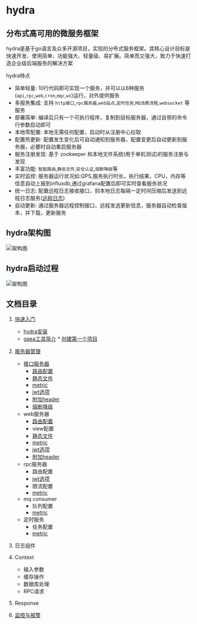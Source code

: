 # hydra 
## 分布式高可用的微服务框架
hydra是基于go语言及众多开源项目，实现的分布式服务框架。其核心设计目标是快速开发、使用简单、功能强大、轻量级、易扩展。简单而又强大，致力于快速打造企业级后端服务的解决方案

  hydra特点
* 简单轻量: 10行代码即可实现一个服务，并可以以6种服务(`api`,`rpc`,`web`,`cron`,`mqc`,`ws`)运行，对外提供服务
* 多服务集成: 支持 `http接口`,`rpc服务器`,`web站点`,`定时任务`,`MQ消费流程`,`websocket` 等服务
* 部署简单: 编译后只有一个可执行程序，复制到目标服务器，通过自带的命令行参数启动即可 
* 本地零配置: 本地无需任何配置，启动时从注册中心拉取
* 配置热更新: 配置发生变化后可自动通知到服务器，配置变更后自动更新到服务器，必要时自动重启服务器
* 服务注册发现: 基于 zookeeper 和本地文件系统(用于单机测试)的服务注册与发现
* 丰富功能: `智能路由`,`静态文件`,`安全认证`,`熔断降级`等
* 实时监控: 服务器运行状况如:QPS,服务执行时长，执行结果，CPU，内存等信息自动上报到influxdb,通过grafana配置后即可实时查看服务状况
* 统一日志: 配置远程日志接收接口，则本地日志每隔一定时间压缩后发送到远程日志服务([远程日志](https://github.com/micro-plat/logsaver))
* 自动更新: 通过服务器远程控制接口，远程发送更新信息，服务器自动检查版本，并下载，更新服务






## hydra架构图

![架构图](https://github.com/micro-plat/hydra/blob/master/quickstart/hydra.png?raw=true)


## hydra启动过程


![架构图](https://github.com/micro-plat/hydra/blob/master/quickstart/flow.png?raw=true)

## 文档目录
1. [快速入门](README.md#hydra)
      * [hydra安装](https://github.com/micro-plat/hydra/blob/master/quickstart/2_install.md)
      * [gaea工具简介](https://github.com/micro-plat/hydra/blob/master/quickstart/3.install_gaea.md)
       * [创建第一个项目](https://github.com/micro-plat/hydra/blob/master/quickstart/6.first_project.md)
      
2. [服务器管理](https://github.com/micro-plat/hydra/blob/master/quickstart/7.server.intro.md)
      * [接口服务器](https://github.com/micro-plat/hydra/blob/master/quickstart/api/1.api_intro.md)
          + [路由配置](https://github.com/micro-plat/hydra/blob/master/quickstart/api/2.api_router.md)         
          + [静态文件](https://github.com/micro-plat/hydra/blob/master/quickstart/api/3.api_static.md)
          + [metric](https://github.com/micro-plat/hydra/blob/master/quickstart/api/4.api_metric.md)
          + [jwt选项](https://github.com/micro-plat/hydra/blob/master/quickstart/api/5.api_auth.md)
          + [附加header](https://github.com/micro-plat/hydra/blob/master/quickstart/api/6.api_header.md)
          + [熔断降级](https://github.com/micro-plat/hydra/blob/master/quickstart/api/7.api_circuit.md)
      * web服务器
         + [路由配置](https://github.com/micro-plat/hydra/blob/master/quickstart/api/2.api_router.md)  
         + view配置       
          + [静态文件](https://github.com/micro-plat/hydra/blob/master/quickstart/api/3.api_static.md)
          + [metric](https://github.com/micro-plat/hydra/blob/master/quickstart/api/4.api_metric.md)
          + [jwt选项](https://github.com/micro-plat/hydra/blob/master/quickstart/api/5.api_auth.md)
          + [附加header](https://github.com/micro-plat/hydra/blob/master/quickstart/api/6.api_header.md)
      * rpc服务器
          + 路由配置
          + [jwt选项](https://github.com/micro-plat/hydra/blob/master/quickstart/api/5.api_auth.md)
          + 限流配置
          + [metric](https://github.com/micro-plat/hydra/blob/master/quickstart/api/4.api_metric.md)
      * mq consumer
          + 队列配置
          + [metric](https://github.com/micro-plat/hydra/blob/master/quickstart/api/4.api_metric.md)
      * 定时服务
          + 任务配置
          + [metric](https://github.com/micro-plat/hydra/blob/master/quickstart/api/4.api_metric.md)
3. 日志组件
4. Context
      * 输入参数
      * 缓存操作
      * 数据库处理
      * RPC请求
5. Response
6. [监控与报警](https://github.com/micro-plat/hydra/blob/master/quickstart/alarm/1.alarm.md)